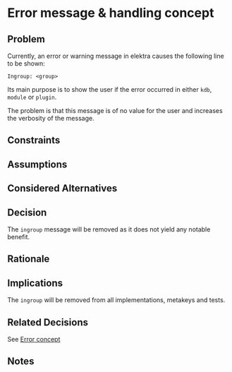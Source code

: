 # Error message & handling concept

## Problem

Currently, an error or warning message in elektra causes the following line to be shown:
```
Ingroup: <group>
```
Its main purpose is to show the user if the error occurred in either `kdb`, `module` or `plugin`.

The problem is that this message is of no value for the user and increases the verbosity of the message.

## Constraints

## Assumptions

## Considered Alternatives

## Decision

The `ingroup` message will be removed as it does not yield any notable benefit.

## Rationale

## Implications

The `ingroup` will be removed from all implementations, metakeys and tests.

## Related Decisions

See [Error concept](error_message.md)

## Notes
